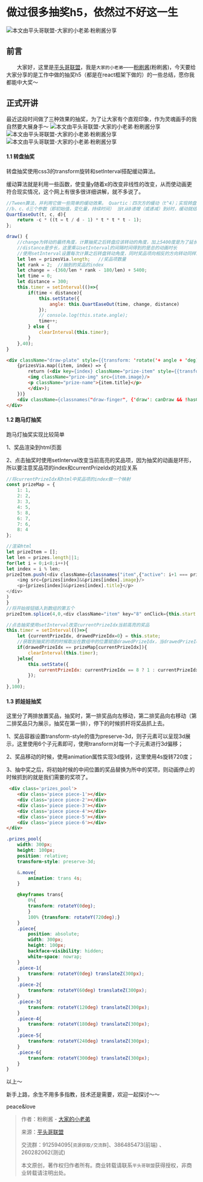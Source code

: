 

# 做过很多抽奖h5，依然过不好这一生

![本文由平头哥联盟-大家的小老弟∙粉刷酱分享](../_banner/banner11.png)

## 前言

　　大家好，这里是[平头哥联盟](https://honeybadger8.github.io/blog/ "平头哥联盟")，我是`大家的小老弟`——[粉刷酱](https://github.com/cchah "大家的小老弟")(粉刷酱)，今天要给大家分享的是工作中做的抽奖h5（都是在react框架下做的）的一些总结，愿你我都能中大奖～


## 正式开讲

   最近这段时间做了三种效果的抽奖，为了让大家有个直观印象，作为灵魂画手的我自然要大展身手～
   ![本文由平头哥联盟-大家的小老弟∙粉刷酱分享](./_images/draw-1.jpeg "转盘抽奖")
   ![本文由平头哥联盟-大家的小老弟∙粉刷酱分享](./_images/draw-2.jpeg "跑马灯抽奖")
   ![本文由平头哥联盟-大家的小老弟∙粉刷酱分享](./_images/draw-3.jpeg "抓娃娃抽奖")

#### 1.1 转盘抽奖

   转盘抽奖使用css3的transform旋转和setInterval搭配缓动算法。

   缓动算法就是利用一些函数，使变量y随着x的改变非线性的改变，从而使动画更符合现实情况，这个网上有很多很详细讲解，就不多说了。

```js
//Tween算法，并利用它做一些简单的缓动效果。 Quartic：四次方的缓动（t^4）；实现转盘由慢到快转动再缓慢停下的过程
//b、c、d三个参数（即初始值，变化量，持续时间） 当t从0递增（或递减）到d时，缓动就结束了。
QuartEaseOut(t, c, d){
    return -c * ((t = t / d - 1) * t * t * t - 1);
};

draw() {
    //change为转动的最终角度，计算抽奖之后转盘应该转动的角度，加上5400度是为了延长动画,是动画效果看起来好
    //distance是步长，这里乘以setInterval的间隔时间得到的是总的动画时长
    //使用setInterval设置每次计算之后转盘转动角度，同时奖品项向相反的方向转动同样的角度以保证奖品项的展示依然正对着用户
    let len = prizesVia.length;   //奖品项数量
    let rank = 2;  //抽到的奖品的index
    let change = -(360/len * rank - 180/len) + 5400;
    let time = 0;
    let distance = 300;
    this.timer = setInterval(()=>{
        if(time < distance){
            this.setState({
                angle: this.QuartEaseOut(time, change, distance)
            });
            // console.log(this.state.angle);
            time++;
        } else {
            clearInterval(this.timer);
        }
    },40);
}

```  

```html
<div className="draw-plate" style={{transform: 'rotate('+ angle + 'deg)'}}>
    {prizesVia.map((item, index) => {
        return (<div key={index} className="prize-item" style={{transform: 'rotate('+ (-angle) + 'deg)'}}>
        <img className="prize-img" src={item.image}/>
        <p className="prize-name">{item.title}</p>
        </div>);
    })}
    <div className={classnames("draw-finger", {'draw': canDraw && !hasClicked})} style={{transform: 'rotate('+ (-angle) + 'deg)'}} onClick={this.draw.bind(this)}></div>
</div>
```

#### 1.2 跑马灯抽奖

   跑马灯抽奖实现比较简单
   
   1、奖品渲染到html页面

   2、点击抽奖时使用setInterval改变当前高亮的奖品项，因为抽奖的动画是环形，所以要注意奖品项的index和currentPrizeIdx的对应关系


```js
//将currentPrizeIdx和html中奖品项的index做一个映射
const prizeMap = {
    1: 1,
    2: 2,
    3: 3,
    4: 5,
    5: 8,
    6: 7,
    7: 6,
    8: 4
};

//渲染html
let prizeItem = [];
let len = prizes.length||1;
for(let i = 0;i<8;i++){
let index = i % len;
prizeItem.push(<div className={classnames("item",{"active": i+1 === prizeMap[currentPrizeIdx] })} key={i}>
    <img src={prizes[index]&&prizes[index].image}/>
    <p>{prizes[index]&&prizes[index].title}</p>
</div>
)
}
//将开始按钮插入到数组的第五个
prizeItem.splice(4,0,<div className="item" key="8" onClick={this.start.bind(this)}></div>)

//点击抽奖使用setInterval改变currentPrizeIdx当前高亮的奖品
this.timer = setInterval(()=>{
    let {currentPrizeIdx, drawedPrizeIdx=0} = this.state;
    //获取到抽奖的项的时候取出在数组中的位置赋值drawedPrizeIdx，当drawedPrizeIdx与currentPrizeIdx映射的奖品相同时clearInterval
    if(drawedPrizeIdx == prizeMap[currentPrizeIdx]){
        clearInterval(this.timer);
    }else{
        this.setState({
            currentPrizeIdx: currentPrizeIdx == 8 ? 1 : currentPrizeIdx + 1,
        });
    }
},100);
```

#### 1.3 抓娃娃抽奖

   这里分了两排放置奖品，抽奖时，第一排奖品向左移动，第二排奖品向右移动（第二排奖品只为展示，抽奖在第一排），停下的时候抓杆将奖品抓上去。

   1、奖品容器设置transform-style的值为preserve-3d，则子元素可以呈现3d展示，这里使用6个子元素即可，使用transform对每一个子元素进行3d偏移；

   2、奖品移动的时候，使用animation属性实现3d旋转，这里使用4s旋转720度；

   3、抽中奖之后，将初始时候的中间位置的奖品替换为所中的奖项，则动画停止的时候抓到的就是我们需要的奖项了。

```html
 <div class='prizes_pool'>
    <div class='piece piece-1'></div>
    <div class='piece piece-2'></div>
    <div class='piece piece-3'></div>
    <div class='piece piece-4'></div>
    <div class='piece piece-5'></div>
    <div class='piece piece-6'></div>
</div>
```

```css
.prizes_pool{
    width: 300px;
    height: 100px;
    position: relative;
    transform-style: preserve-3d;

    &.move{
        animation: trans 4s;
    }

    @keyframes trans{
        0%{
        transform: rotateY(0deg);
        }
        100% {transform: rotateY(720deg);}
    }
    .piece{
        position: absolute;
        width: 300px;
        height: 100px;
        backface-visibility: hidden;
        white-space: nowrap;
    }
    .piece-1{
        transform: rotateY(0deg) translateZ(300px);
    }
    .piece-2{
        transform: rotateY(60deg) translateZ(300px);
    }
    .piece-3{
        transform: rotateY(120deg) translateZ(300px);
    }
    .piece-4{
        transform: rotateY(180deg) translateZ(300px);
    }
    .piece-5{
        transform: rotateY(240deg) translateZ(300px);
    }
    .piece-6{
        transform: rotateY(300deg) translateZ(300px);
    }
}
```

   以上～

   新手上路，余生不用多多指教，技术还是需要，欢迎一起探讨～～

   peace&love

> 作者：粉刷酱 - [大家的小老弟](https://github.com/cchah "大家的小老弟")
>
> 来源：[平头哥联盟](https://honeybadger8.github.io/blog/ "平头哥联盟")
>
> 交流群：912594095[`资源获取/交流群`]、386485473(前端) 、260282062(测试)
>
> 本文原创，著作权归作者所有。商业转载请联系`平头哥联盟`获得授权，非商业转载请注明出处。 
   